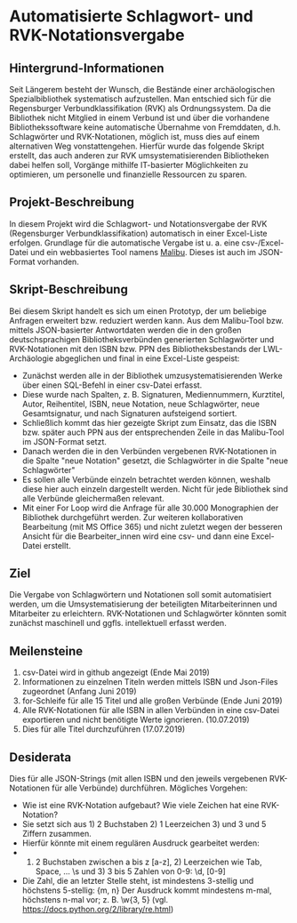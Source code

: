 # Automatisierte Schlagwort- und RVK-Notationsvergabe
## Hintergrund-Informationen
Seit Längerem besteht der Wunsch, die Bestände einer archäologischen Spezialbibliothek systematisch aufzustellen. Man entschied sich für die Regensburger Verbundklassifikation (RVK) als Ordnungssystem. Da die Bibliothek nicht Mitglied in einem Verbund ist und über die vorhandene Bibliothekssoftware keine automatische Übernahme von Fremddaten, d.h. Schlagwörter und RVK-Notationen, möglich ist, muss dies auf einem alternativen Weg vonstattengehen. Hierfür wurde das folgende Skript erstellt, das auch anderen zur RVK umsystematisierenden Bibliotheken dabei helfen soll, Vorgänge mithilfe IT-basierter Möglichkeiten zu optimieren, um personelle und finanzielle Ressourcen zu sparen.

## Projekt-Beschreibung
In diesem Projekt wird die Schlagwort- und Notationsvergabe der RVK (Regensburger Verbundklassifikation) automatisch in einer Excel-Liste erfolgen. Grundlage für die automatische Vergabe ist u. a. eine csv-/Excel-Datei und ein webbasiertes Tool namens [Malibu](https://github.com/UB-Mannheim/malibu). Dieses ist auch im JSON-Format vorhanden.

## Skript-Beschreibung
Bei diesem Skript handelt es sich um einen Prototyp, der um beliebige Anfragen erweitert bzw. reduziert werden kann. Aus dem Malibu-Tool bzw. mittels JSON-basierter Antwortdaten werden die in den großen deutschsprachigen Bibliotheksverbünden generierten Schlagwörter und RVK-Notationen mit den ISBN bzw. PPN des Bibliotheksbestands der LWL-Archäologie abgeglichen und final in eine Excel-Liste gespeist:

* Zunächst werden alle in der Bibliothek umzusystematisierenden Werke über einen SQL-Befehl in einer csv-Datei erfasst.
* Diese wurde nach Spalten, z. B. Signaturen, Mediennummern, Kurztitel, Autor, Reihentitel, ISBN, neue Notation, neue Schlagwörter, neue Gesamtsignatur, und nach Signaturen aufsteigend sortiert.
* Schließlich kommt das hier gezeigte Skript zum Einsatz, das die ISBN bzw. später auch PPN aus der entsprechenden Zeile in das Malibu-Tool im JSON-Format setzt.
* Danach werden die in den Verbünden vergebenen RVK-Notationen in die Spalte "neue Notation" gesetzt, die Schlagwörter in die Spalte "neue Schlagwörter"
* Es sollen alle Verbünde einzeln betrachtet werden können, weshalb diese hier auch einzeln dargestellt werden. Nicht für jede Bibliothek sind alle Verbünde gleichermaßen relevant.
* Mit einer For Loop wird die Anfrage für alle 30.000 Monographien der Bibliothek durchgeführt werden.
Zur weiteren kollaborativen Bearbeitung (mit MS Office 365) und nicht zuletzt wegen der besseren Ansicht für die Bearbeiter_innen wird eine csv- und dann eine Excel-Datei erstellt.

## Ziel
Die Vergabe von Schlagwörtern und Notationen soll somit automatisiert werden, um die Umsystematisierung der beteiligten Mitarbeiterinnen und Mitarbeiter zu erleichtern. RVK-Notationen und Schlagwörter könnten somit zunächst maschinell und ggfls. intellektuell erfasst werden.

## Meilensteine
1. csv-Datei wird in github angezeigt (Ende Mai 2019)
2. Informationen zu einzelnen Titeln werden mittels ISBN und Json-Files zugeordnet (Anfang Juni 2019)
3. for-Schleife für alle 15 Titel und alle großen Verbünde (Ende Juni 2019)
4. Alle RVK-Notationen für alle ISBN in allen Verbünden in eine csv-Datei exportieren und nicht benötigte Werte ignorieren. (10.07.2019)
5. Dies für alle Titel durchzuführen (17.07.2019)

## Desiderata
Dies für alle JSON-Strings (mit allen ISBN und den jeweils vergebenen RVK-Notationen für alle Verbünde) durchführen. Mögliches Vorgehen:
* Wie ist eine RVK-Notation aufgebaut? Wie viele Zeichen hat eine RVK-Notation?
* Sie setzt sich aus 1) 2 Buchstaben 2) 1 Leerzeichen 3) und 3 und 5 Ziffern zusammen.
* Hierfür könnte mit einem regulären Ausdruck gearbeitet werden:
* 1) 2 Buchstaben zwischen a bis z [a-z], 2) Leerzeichen wie Tab, Space, ... \s und 3) 3 bis 5 Zahlen von 0-9: \d, [0-9]
* Die Zahl, die an letzter Stelle steht, ist mindestens 3-stellig und höchstens 5-stellig: {m, n} Der Ausdruck kommt mindestens m-mal, höchstens n-mal vor; z. B. \w{3, 5} (vgl. https://docs.python.org/2/library/re.html)
